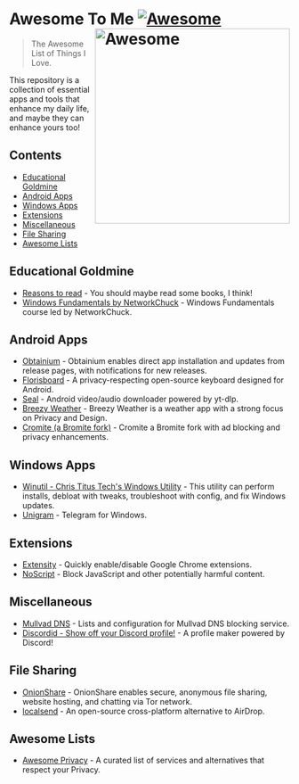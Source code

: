 # Awesome To Me [![Awesome](https://awesome.re/badge.svg)](https://github.com/sindresorhus/awesome) [<img src="https://cdn.freebiesupply.com/logos/thumbs/2x/awesome-logo.png" width="350" align="right" alt="Awesome">](https://awesome.re)
> The Awesome List of Things I Love.

This repository is a collection of essential apps and tools that enhance my daily life, and maybe they can enhance yours too!

## Contents
- [Educational Goldmine](#educational-goldmine)
- [Android Apps](android-apps)
- [Windows Apps](#windows-apps)
- [Extensions](#extensions)
- [Miscellaneous](#miscellaneous)
- [File Sharing](#file-sharing)
- [Awesome Lists](#awesome-lists)


## Educational Goldmine
- [Reasons to read](https://youtube.com/playlist?list=PLZpKwDwO5HwPrGyF9_Py_-BHcxbp_Co2c&si=gWC5BRy2fF8Zdcqh) - You should maybe read some books, I think!
- [Windows Fundamentals by NetworkChuck](https://youtube.com/playlist?list=PLsep1uQfemNFvT57-DOjzSnGspJv8efpS&si=27mBmj4uuI1DVPB7) - Windows Fundamentals course led by NetworkChuck.


## Android Apps
- [Obtainium](https://github.com/ImranR98/Obtainium) - Obtainium enables direct app installation and updates from release pages, with notifications for new releases.
- [Florisboard](https://github.com/florisboard/florisboard) - A privacy-respecting open-source keyboard designed for Android.
- [Seal](https://github.com/JunkFood02/Seal) - Android video/audio downloader powered by yt-dlp.
- [Breezy Weather](https://github.com/breezy-weather/breezy-weather) - Breezy Weather is a weather app with a strong focus on Privacy and Design.
- [Cromite (a Bromite fork)](https://github.com/uazo/cromite) - Cromite a Bromite fork with ad blocking and privacy enhancements.


## Windows Apps
- [Winutil - Chris Titus Tech's Windows Utility](https://github.com/ChrisTitusTech/winutil?tab=readme-ov-file#readme) - This utility can perform installs, debloat with tweaks, troubleshoot with config, and fix Windows updates.
- [Unigram](https://github.com/UnigramDev/Unigram) - Telegram for Windows.


## Extensions
- [Extensity](https://sergiokas.github.io/Extensity/) - Quickly enable/disable Google Chrome extensions.
- [NoScript](https://noscript.net/) - Block JavaScript and other potentially harmful content.


## Miscellaneous
- [Mullvad DNS](https://github.com/mullvad/dns-blocklists) - Lists and configuration for Mullvad DNS blocking service.
- [Discordid - Show off your Discord profile!](https://github.com/taichikuji/discordid) - A profile maker powered by Discord!


## File Sharing
- [OnionShare](https://github.com/onionshare/onionshare) - OnionShare enables secure, anonymous file sharing, website hosting, and chatting via Tor network.
- [localsend](https://github.com/localsend/localsend) - An open-source cross-platform alternative to AirDrop.


## Awesome Lists
- [Awesome Privacy](https://github.com/pluja/awesome-privacy) - A curated list of services and alternatives that respect your Privacy.
